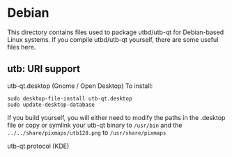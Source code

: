 
Debian
====================
This directory contains files used to package utbd/utb-qt
for Debian-based Linux systems. If you compile utbd/utb-qt yourself, there are some useful files here.

## utb: URI support ##


utb-qt.desktop  (Gnome / Open Desktop)
To install:

	sudo desktop-file-install utb-qt.desktop
	sudo update-desktop-database

If you build yourself, you will either need to modify the paths in
the .desktop file or copy or symlink your utb-qt binary to `/usr/bin`
and the `../../share/pixmaps/utb128.png` to `/usr/share/pixmaps`

utb-qt.protocol (KDE)

